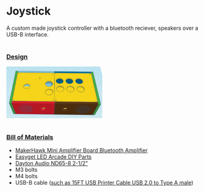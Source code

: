 # Joystick
A custom made joystick controller with a bluetooth reciever, speakers over a USB-B interface.
<br><br>
<h3><b><u>Design</u></b></h3>
<img align="center" height="50%" width="50%"src="joystick.png">
<br><br>
<h3><b><u>Bill of Materials</u></b></h3>
<ul>
  <li><a href="https://www.amazon.com/dp/B08Z3FBSDT" target="_blank" rel="noopener noreferrer">MakerHawk Mini Amplifier Board Bluetooth Amplifier</a>
  <li><a href="https://www.amazon.com/dp/B00WAY9848" target="_blank" rel="noopener noreferrer">Easyget LED Arcade DIY Parts</a>
  <li><a href="https://www.amazon.com/gp/product/B0042GWIZI" target="_blank" rel="noopener noreferrer">Dayton Audio ND65-8 2-1/2"</a>
  <li>M3 bolts
  <li>M4 bolts
  <li>USB-B cable (<a href="https://www.amazon.com/dp/B07KXSBB5P" target="_blank">such as 15FT USB Printer Cable USB 2.0 to Type A male</a>)
</ul>
